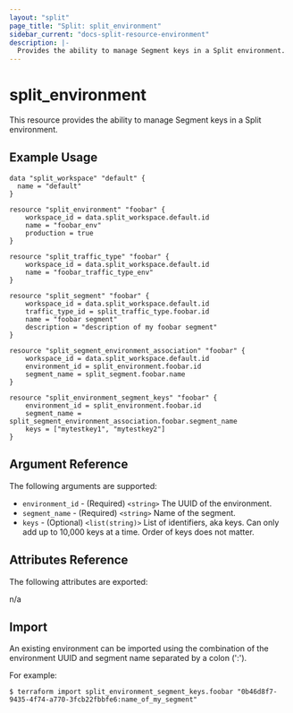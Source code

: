 ```yaml
---
layout: "split"
page_title: "Split: split_environment"
sidebar_current: "docs-split-resource-environment"
description: |-
  Provides the ability to manage Segment keys in a Split environment.
---
```


# split_environment

This resource provides the ability to manage Segment keys in a Split environment.

## Example Usage

```hcl-terraform
data "split_workspace" "default" {
  name = "default"
}

resource "split_environment" "foobar" {
	workspace_id = data.split_workspace.default.id
	name = "foobar_env"
	production = true
}

resource "split_traffic_type" "foobar" {
	workspace_id = data.split_workspace.default.id
	name = "foobar_traffic_type_env"
}

resource "split_segment" "foobar" {
	workspace_id = data.split_workspace.default.id
	traffic_type_id = split_traffic_type.foobar.id
	name = "foobar segment"
	description = "description of my foobar segment"
}

resource "split_segment_environment_association" "foobar" {
	workspace_id = data.split_workspace.default.id
	environment_id = split_environment.foobar.id
	segment_name = split_segment.foobar.name
}

resource "split_environment_segment_keys" "foobar" {
	environment_id = split_environment.foobar.id
	segment_name = split_segment_environment_association.foobar.segment_name
	keys = ["mytestkey1", "mytestkey2"]
}
```

## Argument Reference

The following arguments are supported:

* `environment_id` - (Required) `<string>` The UUID of the environment.
* `segment_name` - (Required) `<string>` Name of the segment.
* `keys` - (Optional) `<list(string)>` List of identifiers, aka keys. Can only add up to 10,000 keys at a time.
  Order of keys does not matter.

## Attributes Reference

The following attributes are exported:

n/a

## Import

An existing environment can be imported using the combination of the environment UUID
and segment name separated by a colon (':').

For example:

```shell script
$ terraform import split_environment_segment_keys.foobar "0b46d8f7-9435-4f74-a770-3fcb22fbbfe6:name_of_my_segment"
```
